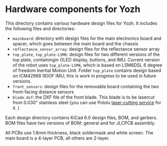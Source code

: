 # Hardware components for Yozh

This directory contains various hardware design files for Yozh. It includes
the following files and directories:

* `mainboard`: directory with design files for the main electronics board and spacer,
  which goes between the main board and the chassis
* `reflectance_sensor_array`: design files for the reflectance sensor array   
* `top_plate`, `top_plate-LSM6`: design files for two different versions of the  
   top plate, containingin OLED display, buttons, and IMU. Current version of
   the robot uses `top_plate-LSM6`, which is based on LSM6DSL 6 degree of freedom
   Inertial Motion Unit.
   Folder `top_plate` contains design based on ICM42968 9DOF IMU; this is work in progress to be used in future versions.
* `front_sensors`: design files for  the removable board containing the two front-facing distance sensors
* `blade.dxf`: the DXF file of the front blade. This blade is to be lasercut
  from 0.030" stainless steel (you can use Pololu [laser-cutting service](https://www.pololu.com/product/749)  for it. )

Each design directory contains KiCad 6.0  design files, BOM, and gerbers.  
BOM files have two versions of BOM: general and for JLCPCB assembly.

All PCBs use 1.6mm thickness, black soldermask and white screen. The main board
is a 4-layer PCB, all others are 2-layer. 
